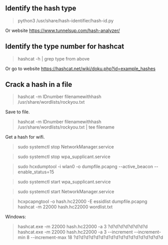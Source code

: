 ## Identify the hash type
>python3 /usr/share/hash-identifier/hash-id.py

Or website https://www.tunnelsup.com/hash-analyzer/

## Identify the type number for hashcat
>hashcat -h | grep type from above

Or go to website https://hashcat.net/wiki/doku.php?id=example_hashes


## Crack a hash in a file
> hashcat -m IDnumber filenamewithhash /usr/share/wordlists/rockyou.txt

Save to file.
> hashcat -m IDnumber filenamewithhash /usr/share/wordlists/rockyou.txt | tee filename

Get a hash for wifi.

>sudo systemctl stop NetworkManager.service

> sudo systemctl stop wpa_supplicant.service

>sudo hcxdumptool -i wlan0 -o dumpfile.pcapng --active_beacon --enable_status=15

>sudo systemctl start wpa_supplicant.service

>sudo systemctl start NetworkManager.service

>hcxpcapngtool -o hash.hc22000 -E essidlist dumpfile.pcapng hashcat -m 22000 hash.hc22000 wordlist.txt

Windows:

>hashcat.exe -m 22000 hash.hc22000 -a 3 ?d?d?d?d?d?d?d?d hashcat.exe -m 22000 hash.hc22000 -a 3 --increment --increment-min 8 --increment-max 18 ?d?d?d?d?d?d?d?d?d?d?d?d?d?d?d?d?d?d

